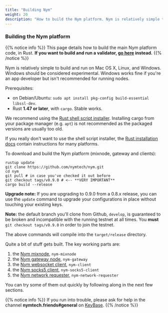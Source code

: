 ```yaml
---
title: "Building Nym"
weight: 20
description: "How to build the Nym platform. Nym is relatively simple to build and run on Mac OS X, Linux, and Windows."
---
```


### Building the Nym platform

{{% notice info %}}
This page details how to build the main Nym platform code, in Rust. **If you want to build and run a validator, [go here](/docs/validators) instead.**
{{% /notice %}}

Nym is relatively simple to build and run on Mac OS X, Linux, and Windows. Windows should be considered experimental. Windows works fine if you're an app developer but isn't recommended for running nodes.

Prerequisites:

* on Debian/Ubuntu: `sudo apt install pkg-config build-essential libssl-dev`. 
* Rust **1.47 or later**, with `cargo`. Stable works. 

We recommend using the [Rust shell script installer](https://www.rust-lang.org/tools/install). Installing cargo from your package manager (e.g. `apt`) is not recommended as the packaged versions are usually too old.

If you really don't want to use the shell script installer, the [Rust installation docs](https://forge.rust-lang.org/infra/other-installation-methods.html) contain instructions for many platforms.

To download and build the Nym platform (mixnode, gateway and clients):

```shell
rustup update
git clone https://github.com/nymtech/nym.git
cd nym
git pull # in case you've checked it out before
git checkout tags/v0.9.0 # <-- **VERY IMPORTANT**
cargo build --release
```

**Upgrade note:** If you are upgrading to 0.9.0 from a 0.8.x release, you can use the `update` command to upgrade your configurations in place without touching your existing keys.

**Note:** the default branch you'll clone from Github, `develop`, is guaranteed to be broken and incompatible with the running testnet at all times. You **must** `git checkout tags/v0.9.0` in order to join the testnet.

The above commands will compile into the `target/release` directory.

Quite a bit of stuff gets built. The key working parts are:

1. the [Nym mixnode](/docs/run-nym-nodes/mixnodes), `nym-mixnode`
2. the [Nym gateway node](/docs/run-nym-nodes/gateways), `nym-gateway`
3. the [Nym websocket client](/docs/privacy-apps/websocket-client), `nym-client`
4. the [Nym socks5 client](/docs/privacy-apps/socks-client), `nym-socks5-client`
5. the [Nym network requester](/docs/run-nym-nodes/requester), `nym-network-requester`

You can try some of them out quickly by following along in the next few sections.

{{% notice info %}}
If you run into trouble, please ask for help in the channel **nymtech.friends#general** on [KeyBase](https://keybase.io).
{{% /notice %}}